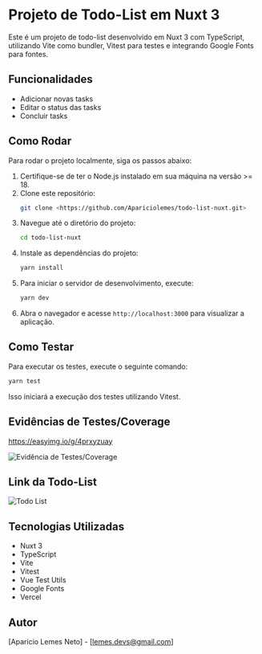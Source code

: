# Projeto de Todo-List em Nuxt 3

Este é um projeto de todo-list desenvolvido em Nuxt 3 com TypeScript, utilizando Vite como bundler, Vitest para testes e integrando Google Fonts para fontes.

## Funcionalidades

- Adicionar novas tasks
- Editar o status das tasks
- Concluir tasks

## Como Rodar

Para rodar o projeto localmente, siga os passos abaixo:

1. Certifique-se de ter o Node.js instalado em sua máquina na versão >= 18.
2. Clone este repositório:
   ```sh
   git clone <https://github.com/Apariciolemes/todo-list-nuxt.git>
   ```
3. Navegue até o diretório do projeto:
   ```sh
   cd todo-list-nuxt
   ```
4. Instale as dependências do projeto:
   ```sh
   yarn install
   ```
5. Para iniciar o servidor de desenvolvimento, execute:
   ```sh
   yarn dev
   ```
6. Abra o navegador e acesse `http://localhost:3000` para visualizar a aplicação.

## Como Testar

Para executar os testes, execute o seguinte comando:
```sh
yarn test
```
Isso iniciará a execução dos testes utilizando Vitest.

## Evidências de Testes/Coverage

https://easyimg.io/g/4prxyzuay

![Evidência de Testes/Coverage](https://easyimg.io/g/4prxyzuay)

## Link da Todo-List

![Todo List](https://todo-list-nuxt.vercel.app/)

## Tecnologias Utilizadas

- Nuxt 3
- TypeScript
- Vite
- Vitest
- Vue Test Utils
- Google Fonts
- Vercel

## Autor

[Aparicio Lemes Neto] - [lemes.devs@gmail.com]


